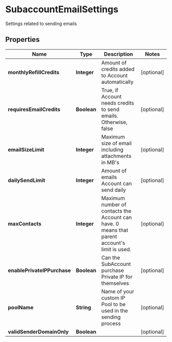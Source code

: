 

# SubaccountEmailSettings

Settings related to sending emails

## Properties

Name | Type | Description | Notes
------------ | ------------- | ------------- | -------------
**monthlyRefillCredits** | **Integer** | Amount of credits added to Account automatically |  [optional]
**requiresEmailCredits** | **Boolean** | True, if Account needs credits to send emails. Otherwise, false |  [optional]
**emailSizeLimit** | **Integer** | Maximum size of email including attachments in MB&#39;s |  [optional]
**dailySendLimit** | **Integer** | Amount of emails Account can send daily |  [optional]
**maxContacts** | **Integer** | Maximum number of contacts the Account can have. 0 means that parent account&#39;s limit is used. |  [optional]
**enablePrivateIPPurchase** | **Boolean** | Can the SubAccount purchase Private IP for themselves |  [optional]
**poolName** | **String** | Name of your custom IP Pool to be used in the sending process |  [optional]
**validSenderDomainOnly** | **Boolean** |  |  [optional]



